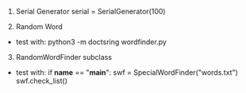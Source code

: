 1. Serial Generator
serial = SerialGenerator(100)

2. Random Word
- test with:
python3 -m doctsring wordfinder.py

3. RandomWordFinder subclass
- test with:
if __name__ == "__main__":
    swf = SpecialWordFinder("words.txt")
    swf.check_list()